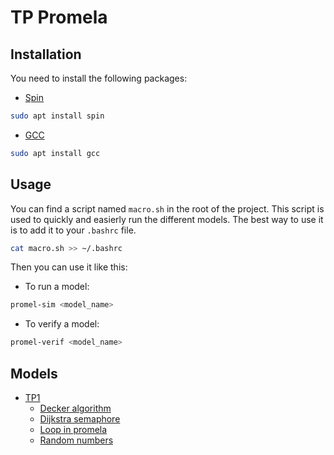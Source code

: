 # TP Promela

## Installation

You need to install the following packages:

* [Spin](http://spinroot.com/spin/whatispin.html)
```bash
sudo apt install spin
```
* [GCC](https://gcc.gnu.org/)
```bash
sudo apt install gcc
```

## Usage

You can find a script named `macro.sh` in the root of the project. This script is used to quickly and easierly run the different models. The best way to use it is to add it to your `.bashrc` file.

```bash
cat macro.sh >> ~/.bashrc
```

Then you can use it like this:
* To run a model:
```bash
promel-sim <model_name>
```

* To verify a model:
```bash
promel-verif <model_name>
```
## Models

* [TP1](TP1/sujet_TP1_Promela_v2.pdf)
  * [Decker algorithm](TP1/tp1ex1.pml)
  * [Dijkstra semaphore](TP1/tp1ex2.pml)
  * [Loop in promela](TP1/tp1ex3.pml)
  * [Random numbers](TP1/tp1ex4.pml)
